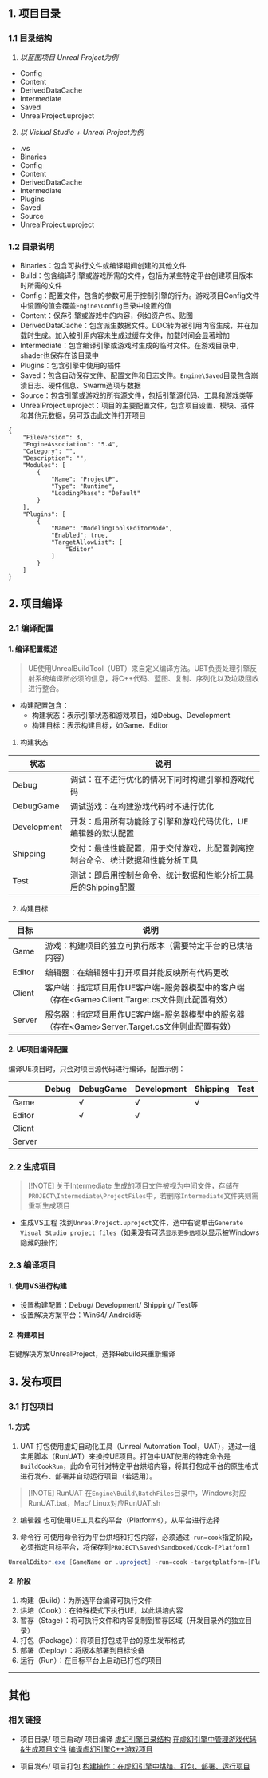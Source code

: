 ## 1. 项目目录
### 1.1 目录结构
1. *以蓝图项目 Unreal Project为例*
- Config
- Content
- DerivedDataCache
- Intermediate
- Saved
- UnrealProject.uproject

2. *以 Visiual Studio + Unreal Project为例*
- .vs
- Binaries
- Config
- Content
- DerivedDataCache
- Intermediate
- Plugins
- Saved
- Source
- UnrealProject.uproject

### 1.2 目录说明
- Binaries：包含可执行文件或编译期间创建的其他文件
- Build：包含编译引擎或游戏所需的文件，包括为某些特定平台创建项目版本时所需的文件
- Config：配置文件，包含的参数可用于控制引擎的行为。游戏项目Config文件中设置的值会覆盖`Engine\Config`目录中设置的值
- Content：保存引擎或游戏中的内容，例如资产包、贴图
- DerivedDataCache：包含派生数据文件。DDC转为被引用内容生成，并在加载时生成。加入被引用内容未生成过缓存文件，加载时间会显著增加
- Intermediate：包含编译引擎或游戏时生成的临时文件。在游戏目录中，shader也保存在该目录中
- Plugins：包含引擎中使用的插件
- Saved：包含自动保存文件、配置文件和日志文件。`Engine\Saved`目录包含崩溃日志、硬件信息、Swarm选项与数据
- Source：包含引擎或游戏的所有源文件，包括引擎源代码、工具和游戏类等
- UnrealProject.uproject：项目的主要配置文件，包含项目设置、模块、插件和其他元数据，另可双击此文件打开项目
```uproject
{
	"FileVersion": 3,
	"EngineAssociation": "5.4",
	"Category": "",
	"Description": "",
	"Modules": [
		{
			"Name": "ProjectP",
			"Type": "Runtime",
			"LoadingPhase": "Default"
		}
	],
	"Plugins": [
		{
			"Name": "ModelingToolsEditorMode",
			"Enabled": true,
			"TargetAllowList": [
				"Editor"
			]
		}
	]
}
```


## 2. 项目编译

### 2.1 编译配置
#### 1. 编译配置概述
>UE使用UnrealBuildTool（UBT）来自定义编译方法。UBT负责处理引擎反射系统编译所必须的信息，将C++代码、蓝图、复制、序列化以及垃圾回收进行整合。

- 构建配置包含：
	- 构建状态：表示引擎状态和游戏项目，如Debug、Development
	- 构建目标：表示构建目标，如Game、Editor

1. 构建状态

| 状态          | 说明                                      |
| ----------- | --------------------------------------- |
| Debug       | 调试：在不进行优化的情况下同时构建引擎和游戏代码                |
| DebugGame   | 调试游戏：在构建游戏代码时不进行优化                      |
| Development | 开发：启用所有功能除了引擎和游戏代码优化，UE编辑器的默认配置         |
| Shipping    | 交付：最佳性能配置，用于交付游戏，此配置剥离控制台命令、统计数据和性能分析工具 |
| Test        | 测试：即启用控制台命令、统计数据和性能分析工具后的Shipping配置     |


2. 构建目标

| 目标     | 说明                                                             |
| ------ | -------------------------------------------------------------- |
| Game   | 游戏：构建项目的独立可执行版本（需要特定平台的已烘培内容）                                  |
| Editor | 编辑器：在编辑器中打开项目并能反映所有代码更改                                        |
| Client | 客户端：指定项目用作UE客户端-服务器模型中的客户端（存在\<Game\>Client.Target.cs文件则此配置有效） |
| Server | 服务器：指定项目用作UE客户端-服务器模型中的服务器（存在\<Game\>Server.Target.cs文件则此配置有效） |

#### 2. UE项目编译配置
编译UE项目时，只会对项目源代码进行编译，配置示例：

|        | Debug | DebugGame | Development | Shipping | Test |
| ------ | ----- | --------- | ----------- | -------- | ---- |
| Game   |       | √         | √           | √        |      |
| Editor |       | √         | √           |          |      |
| Client |       |           |             |          |      |
| Server |       |           |             |          |      |

### 2.2 生成项目

> [!NOTE] 关于Intermediate
> 生成的项目文件被视为中间文件，存储在`PROJECT\Intermediate\ProjectFiles`中，若删除`Intermediate`文件夹则需重新生成项目

- 生成VS工程
找到`UnrealProject.uproject`文件，选中右键单击`Generate Visual Studio project files`（如果没有可选`显示更多选项`以显示被Windows隐藏的操作）

### 2.3 编译项目
#### 1. 使用VS进行构建
- 设置构建配置：Debug/ Development/ Shipping/ Test等
- 设置解决方案平台：Win64/ Android等

#### 2. 构建项目
右键解决方案UnrealProject，选择Rebuild来重新编译

## 3. 发布项目
### 3.1 打包项目
#### 1. 方式
1. UAT
打包使用虚幻自动化工具（Unreal Automation Tool，UAT），通过一组实用脚本（RunUAT）来操控UE项目。打包中UAT使用的特定命令是`BuildCookRun`，此命令可针对特定平台烘培内容，将其打包成平台的原生格式进行发布、部署并自动运行项目（若适用）。


> [!NOTE] RunUAT
> 在`Engine\Build\BatchFiles`目录中，Windows对应RunUAT.bat，Mac/ Linux对应RunUAT.sh


2. 编辑器
也可使用UE工具栏的平台（Platforms），从平台进行选择

3. 命令行
可使用命令行为平台烘培和打包内容，必须通过`-run=cook`指定阶段，必须指定目标平台，将保存到`PROJECT\Saved\Sandboxed/Cook-[Platform]`
```powershell
UnrealEditor.exe [GameName or .uproject] -run=cook -targetplatform=[Platform] -cookonthefly -iterate -map=[Map Name]
```

#### 2. 阶段
1. 构建（Build）：为所选平台编译可执行文件
2. 烘培（Cook）：在特殊模式下执行UE，以此烘培内容
3. 暂存（Stage）：将可执行文件和内容复制到暂存区域（开发目录外的独立目录）
4. 打包（Package）：将项目打包成平台的原生发布格式
5. 部署（Deploy）：将版本部署到目标设备
6. 运行（Run）：在目标平台上启动已打包的项目

---
## 其他
### 相关链接
- 项目目录/ 项目启动/ 项目编译
[虚幻引擎目录结构](https://dev.epicgames.com/documentation/zh-cn/unreal-engine/unreal-engine-directory-structure)
[在虚幻引擎中管理游戏代码&生成项目文件](https://dev.epicgames.com/documentation/zh-cn/unreal-engine/managing-game-code-in-unreal-engine)
[编译虚幻引擎C++游戏项目](https://dev.epicgames.com/documentation/zh-cn/unreal-engine/compiling-game-projects-in-unreal-engine-using-cplusplus)

- 项目发布/ 项目打包
[构建操作：在虚幻引擎中烘焙、打包、部署、运行项目](https://dev.epicgames.com/documentation/zh-cn/unreal-engine/build-operations-cooking-packaging-deploying-and-running-projects-in-unreal-engine)
